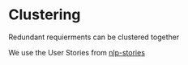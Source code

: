 # Clustering
Redundant requierments can be clustered together 

We use the User Stories from [nlp-stories](https://github.com/ace-design/nlp-stories/tree/main)
